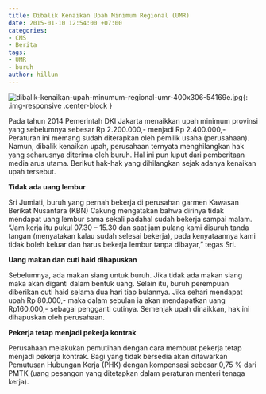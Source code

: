 ```yaml
---
title: Dibalik Kenaikan Upah Minimum Regional (UMR)
date: 2015-01-10 12:54:00 +07:00
categories:
- CMS
- Berita
tags:
- UMR
- buruh
author: hillun
---
```


![dibalik-kenaikan-upah-minumum-regional-umr-400x306-54169e.jpg](/uploads/dibalik-kenaikan-upah-minumum-regional-umr-400x306-54169e.jpg){: .img-responsive .center-block }

Pada tahun 2014 Pemerintah DKI Jakarta menaikkan upah minimum provinsi yang sebelumnya sebesar Rp 2.200.000,- menjadi Rp 2.400.000,- Peraturan ini memang sudah diterapkan oleh pemilik usaha (perusahaan). Namun, dibalik kenaikan upah, perusahaan ternyata menghilangkan hak yang seharusnya diterima oleh buruh. Hal ini pun luput dari pemberitaan media arus utama. Berikut hak-hak yang dihilangkan sejak adanya kenaikan upah tersebut.

**Tidak ada uang lembur**

Sri Jumiati, buruh yang pernah bekerja di perusahan garmen Kawasan Berikat Nusantara (KBN) Cakung mengatakan bahwa dirinya tidak mendapat uang lembur sama sekali padahal sudah bekerja sampai malam. “Jam kerja itu pukul 07.30 – 15.30 dan saat jam pulang kami disuruh tanda tangan (menyatakan kalau sudah selesai bekerja), pada kenyataannya kami tidak boleh keluar dan harus bekerja lembur tanpa dibayar,” tegas Sri.

**Uang makan dan cuti haid dihapuskan**

Sebelumnya, ada makan siang untuk buruh. Jika tidak ada makan siang maka akan diganti dalam bentuk uang. Selain itu, buruh perempuan diberikan cuti haid selama dua hari tiap bulannya. Jika sehari mendapat upah Rp 80.000,- maka dalam sebulan ia akan mendapatkan uang Rp160.000,- sebagai pengganti cutinya. Semenjak upah dinaikkan, hak ini dihapuskan oleh perusahaan.

**Pekerja tetap menjadi pekerja kontrak**

Perusahaan melakukan pemutihan dengan cara membuat pekerja tetap menjadi pekerja kontrak. Bagi yang tidak bersedia akan ditawarkan Pemutusan Hubungan Kerja (PHK) dengan kompensasi sebesar 0,75 % dari PMTK (uang pesangon yang ditetapkan dalam peraturan menteri tenaga kerja).